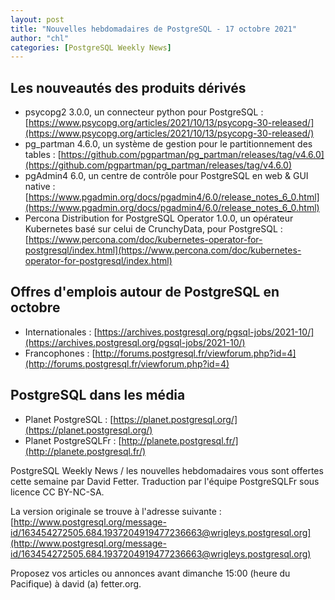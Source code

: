 ```yaml
---
layout: post
title: "Nouvelles hebdomadaires de PostgreSQL - 17 octobre 2021"
author: "chl"
categories: [PostgreSQL Weekly News]
---
```



## Les nouveautés des produits dérivés

- psycopg2 3.0.0, un connecteur python pour PostgreSQL :
  [https://www.psycopg.org/articles/2021/10/13/psycopg-30-released/](https://www.psycopg.org/articles/2021/10/13/psycopg-30-released/)
- pg_partman 4.6.0, un système de gestion pour le partitionnement des tables :
  [https://github.com/pgpartman/pg_partman/releases/tag/v4.6.0](https://github.com/pgpartman/pg_partman/releases/tag/v4.6.0)
- pgAdmin4 6.0, un centre de contrôle pour PostgreSQL en web & GUI native :
  [https://www.pgadmin.org/docs/pgadmin4/6.0/release_notes_6_0.html](https://www.pgadmin.org/docs/pgadmin4/6.0/release_notes_6_0.html)
- Percona Distribution for PostgreSQL Operator 1.0.0, un opérateur Kubernetes
  basé sur celui de CrunchyData, pour PostgreSQL :
  [https://www.percona.com/doc/kubernetes-operator-for-postgresql/index.html](https://www.percona.com/doc/kubernetes-operator-for-postgresql/index.html)

<!--more-->

## Offres d'emplois autour de PostgreSQL en octobre

- Internationales : [https://archives.postgresql.org/pgsql-jobs/2021-10/](https://archives.postgresql.org/pgsql-jobs/2021-10/)
- Francophones : [http://forums.postgresql.fr/viewforum.php?id=4](http://forums.postgresql.fr/viewforum.php?id=4)

## PostgreSQL dans les média

- Planet PostgreSQL : [https://planet.postgresql.org/](https://planet.postgresql.org/)
- Planet PostgreSQLFr : [http://planete.postgresql.fr/](http://planete.postgresql.fr/)

PostgreSQL Weekly News / les nouvelles hebdomadaires vous sont offertes cette semaine par David Fetter. Traduction par l'équipe PostgreSQLFr sous licence CC BY-NC-SA.


La version originale se trouve à l'adresse suivante :
[http://www.postgresql.org/message-id/163454272505.684.1937204919477236663@wrigleys.postgresql.org](http://www.postgresql.org/message-id/163454272505.684.1937204919477236663@wrigleys.postgresql.org)

Proposez vos articles ou annonces avant dimanche 15:00 (heure du Pacifique) à david (a) fetter.org.

